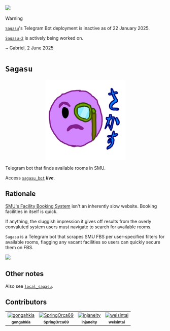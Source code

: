 ![](https://img.shields.io/badge/sagasu_1.0.0-deprecated-red) 

> [!WARNING]  
> [`Sagasu`](https://github.com/gongahkia/akao)'s Telegram Bot deployment is inactive as of 22 January 2025.
>   
> [`Sagasu-2`](https://github.com/gongahkia/sagasu-2) is actively being worked on.
>
> ~ Gabriel, 2 June 2025 

# `Sagasu`

<p align="center">
<img src="./asset/logo/icon_with_words.png" width=50% height=50%>
</p>

Telegram bot that finds available rooms in SMU.

Access [`sagasu_bot`](https://t.me/sagasu_bot) ***live***.

## Rationale

[SMU's Facility Booking System](https://fbs.intranet.smu.edu.sg/home) isn't an inherently slow website. Booking facilities in itself is quick.  
  
If anything, the sluggish impression it gives off results from the overly convaluted system users must navigate to search for available rooms.
  
`Sagasu` is a Telegram bot that scrapes SMU FBS per user-specified filters for available rooms, flagging any vacant facilities so users can quickly secure them on FBS.

![](./asset/screenshot/1.png)

## Other notes

Also see [`local_sagasu`](https://github.com/gongahkia/the-sandbox/tree/main/python/local_sagasu).

## Contributors

<table>
	<tbody>
        <tr>
	    <td align="center">
                <a href="https://github.com/gongahkia">
                    <img src="https://avatars.githubusercontent.com/u/117062305?v=4" width="100;" alt="gongahkia"/>
                    <br/>
                    <sub><b>gongahkia</b></sub>
                </a>
            </td>
            <td align="center">
                <a href="https://github.com/SpringOrca69">
                    <img src="https://avatars.githubusercontent.com/u/159885540?v=4" width="100;" alt="SpringOrca69"/>
                    <br/>
                    <sub><b>SpringOrca69</b></sub>
                </a>
            </td>
	    <td align="center">
                <a href="https://github.com/injaneity">
                    <img src="https://avatars.githubusercontent.com/u/44902825?v=4" width="100;" alt="injaneity"/>
                    <br/>
                    <sub><b>injaneity</b></sub>
                </a>
            </td>
	    <td align="center">
                <a href="https://github.com/weisintai">
                    <img src="https://avatars.githubusercontent.com/u/59339889?v=4" width="100;" alt="weisintai"/>
                    <br/>
                    <sub><b>weisintai</b></sub>
                </a>
            </td>
        </tr>
	<tbody>
</table>
